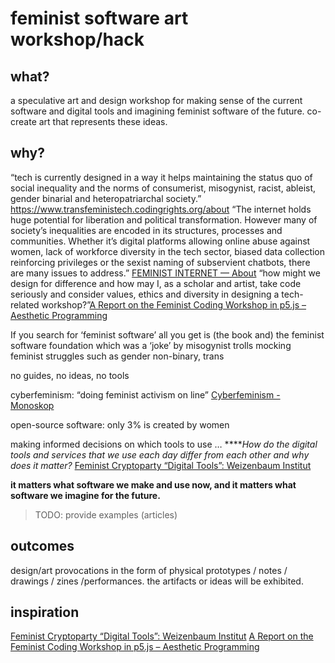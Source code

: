 # feminist software art workshop/hack
## what?
a speculative art and design workshop for making sense of the current software and digital tools and imagining feminist software of the future. co-create art that represents these ideas.

## why?
“tech is currently designed in a way it helps maintaining the status quo of social inequality and the norms of consumerist, misogynist, racist, ableist, gender binarial and heteropatriarchal society.” https://www.transfeministech.codingrights.org/about
“The internet holds huge potential for liberation and political transformation. However many of society’s inequalities are encoded in its structures, processes and communities. Whether it’s digital platforms allowing online abuse against women, lack of workforce diversity in the tech sector, biased data collection reinforcing privileges or the sexist naming of subservient chatbots, there are many issues to address.” [FEMINIST INTERNET — About](https://feministinternet.com/about/)
“how might we design for difference and how may I, as a scholar and artist, take code seriously and consider values, ethics and diversity in designing a tech-related workshop?”[A Report on the Feminist Coding Workshop in p5.js – Aesthetic Programming](http://aestheticprogramming.siusoon.net/articles/a-report-on-the-feminist-coding-workshop-in-p5-js/)

If you search for ‘feminist software’ all you get is (the book and) the feminist software foundation which was a ‘joke’ by misogynist trolls mocking feminist struggles such as gender non-binary, trans

no guides, no ideas, no tools

cyberfeminism: “doing feminist activism on line” [Cyberfeminism - Monoskop](https://monoskop.org/Cyberfeminism)

open-source software: only 3% is created by women

making informed decisions on which tools to use … ****_How do the digital tools and services that we use each day differ from each other and why does it matter?_  [Feminist Cryptoparty “Digital Tools”: Weizenbaum Institut](https://www.weizenbaum-institut.de/en/events/feminist-cryptoparty-digital-tools/)

**it matters what software we make and use now, and it matters what software we imagine for the future.**


> TODO: provide examples (articles)

## outcomes
design/art provocations in the form of physical prototypes / notes / drawings / zines /performances. the artifacts or ideas will be exhibited.

## inspiration
 [Feminist Cryptoparty “Digital Tools”: Weizenbaum Institut](https://www.weizenbaum-institut.de/en/events/feminist-cryptoparty-digital-tools/)
 [A Report on the Feminist Coding Workshop in p5.js – Aesthetic Programming](http://aestheticprogramming.siusoon.net/articles/a-report-on-the-feminist-coding-workshop-in-p5-js/)
